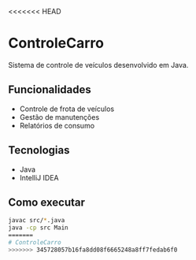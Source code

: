 <<<<<<< HEAD
# ControleCarro

Sistema de controle de veículos desenvolvido em Java.

## Funcionalidades
- Controle de frota de veículos
- Gestão de manutenções
- Relatórios de consumo

## Tecnologias
- Java
- IntelliJ IDEA

## Como executar
```bash
javac src/*.java
java -cp src Main
=======
# ControleCarro
>>>>>>> 345728057b16fa8dd08f6665248a8ff7fedab6f0
